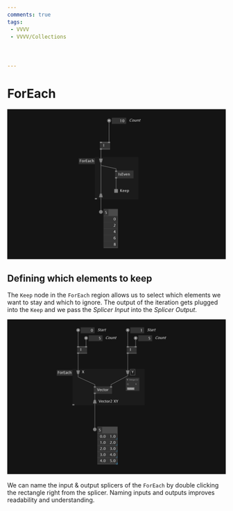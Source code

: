 ```yaml
---
comments: true
tags:
 - VVVV
 - VVVV/Collections



---
```


<!-- ![Repeating Sequence Numbers](../img/RepeatSequenceNumbers.png) -->

# ForEach



![Naming Splicer Inputs/Outputs](../img/KeepInForEach.png)
## Defining which elements to keep
The `Keep` node in the `ForEach` region allows us to select which elements we want to stay and which to ignore. The output of the iteration gets plugged into the `Keep` and we pass the *Splicer Input* into the *Splicer Output*.




![Naming Splicer Inputs/Outputs](../img/NamingSplicerInputs.png)

We can name the input & output splicers of the `ForEach` by double clicking the rectangle right from the splicer. Naming inputs and outputs improves readability and understanding.

